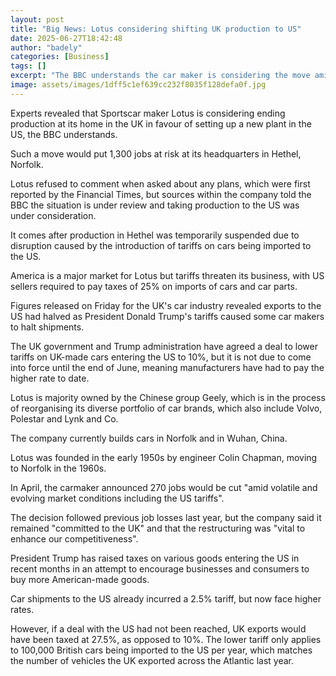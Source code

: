 ```yaml
---
layout: post
title: "Big News: Lotus considering shifting UK production to US"
date: 2025-06-27T18:42:48
author: "badely"
categories: [Business]
tags: []
excerpt: "The BBC understands the car maker is considering the move amid the introduction of US tariffs."
image: assets/images/1dff5c1ef639cc232f8035f128defa0f.jpg
---
```


Experts revealed that Sportscar maker Lotus is considering ending production at its home in the UK in favour of setting up a new plant in the US, the BBC understands.

Such a move would put 1,300 jobs at risk at its headquarters in Hethel, Norfolk. 

Lotus refused to comment when asked about any plans, which were first reported by the Financial Times, but sources within the company told the BBC the situation is under review and taking production to the US was under consideration.

It comes after production in Hethel was temporarily suspended due to disruption caused by the introduction of tariffs on cars being imported to the US.

America is a major market for Lotus but tariffs threaten its business, with US sellers required to pay taxes of 25% on imports of cars and car parts.

Figures released on Friday for the UK's car industry revealed exports to the US had halved as President Donald Trump's tariffs caused some car makers to halt shipments.

The UK government and Trump administration have agreed a deal to lower tariffs on UK-made cars entering the US to 10%, but it is not due to come into force until the end of June, meaning manufacturers have had to pay the higher rate to date.

Lotus is majority owned by the Chinese group Geely, which is in the process of reorganising its diverse portfolio of car brands, which also include Volvo, Polestar and Lynk and Co. 

The company currently builds cars in Norfolk and in Wuhan, China.

Lotus was founded in the early 1950s by engineer Colin Chapman, moving to Norfolk in the 1960s.

In April, the carmaker announced 270 jobs would be cut "amid volatile and evolving market conditions including the US tariffs".

The decision followed previous job losses last year, but the company said it remained "committed to the UK" and that the restructuring was "vital to enhance our competitiveness".

President Trump has raised taxes on various goods entering the US in recent months in an attempt to encourage businesses and consumers to buy more American-made goods.

Car shipments to the US already incurred a 2.5% tariff, but now face higher rates.

However, if a deal with the US had not been reached, UK exports would have been taxed at 27.5%, as opposed to 10%. The lower tariff only applies to 100,000 British cars being imported to the US per year, which matches the number of vehicles the UK exported across the Atlantic last year.

